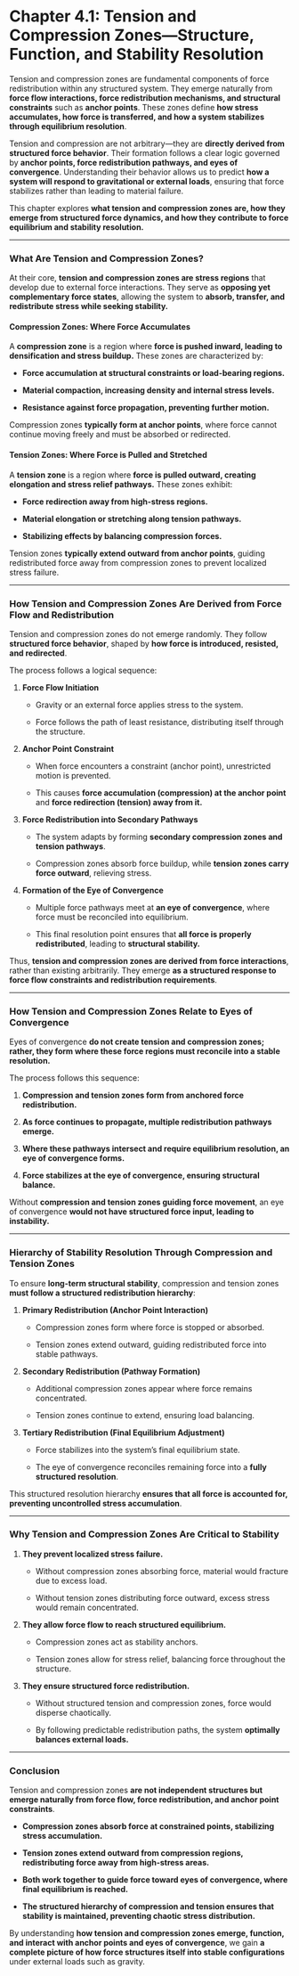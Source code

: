 # **Chapter 4.1: Tension and Compression Zones—Structure, Function, and Stability Resolution**

Tension and compression zones are fundamental components of force redistribution within any structured system. They emerge naturally from **force flow interactions, force redistribution mechanisms, and structural constraints** such as **anchor points**. These zones define **how stress accumulates, how force is transferred, and how a system stabilizes through equilibrium resolution**.

Tension and compression are not arbitrary—they are **directly derived from structured force behavior**. Their formation follows a clear logic governed by **anchor points, force redistribution pathways, and eyes of convergence**. Understanding their behavior allows us to predict **how a system will respond to gravitational or external loads**, ensuring that force stabilizes rather than leading to material failure.

This chapter explores **what tension and compression zones are, how they emerge from structured force dynamics, and how they contribute to force equilibrium and stability resolution.**

---

### **What Are Tension and Compression Zones?**

At their core, **tension and compression zones are stress regions** that develop due to external force interactions. They serve as **opposing yet complementary force states**, allowing the system to **absorb, transfer, and redistribute stress while seeking stability.**

#### **Compression Zones: Where Force Accumulates**

A **compression zone** is a region where **force is pushed inward, leading to densification and stress buildup.** These zones are characterized by:

- **Force accumulation at structural constraints or load-bearing regions.**
    
- **Material compaction, increasing density and internal stress levels.**
    
- **Resistance against force propagation, preventing further motion.**
    

Compression zones **typically form at anchor points**, where force cannot continue moving freely and must be absorbed or redirected.

#### **Tension Zones: Where Force is Pulled and Stretched**

A **tension zone** is a region where **force is pulled outward, creating elongation and stress relief pathways.** These zones exhibit:

- **Force redirection away from high-stress regions.**
    
- **Material elongation or stretching along tension pathways.**
    
- **Stabilizing effects by balancing compression forces.**
    

Tension zones **typically extend outward from anchor points**, guiding redistributed force away from compression zones to prevent localized stress failure.

---

### **How Tension and Compression Zones Are Derived from Force Flow and Redistribution**

Tension and compression zones do not emerge randomly. They follow **structured force behavior**, shaped by **how force is introduced, resisted, and redirected**.

The process follows a logical sequence:

1. **Force Flow Initiation**
    
    - Gravity or an external force applies stress to the system.
        
    - Force follows the path of least resistance, distributing itself through the structure.
        
2. **Anchor Point Constraint**
    
    - When force encounters a constraint (anchor point), unrestricted motion is prevented.
        
    - This causes **force accumulation (compression) at the anchor point** and **force redirection (tension) away from it.**
        
3. **Force Redistribution into Secondary Pathways**
    
    - The system adapts by forming **secondary compression zones and tension pathways**.
        
    - Compression zones absorb force buildup, while **tension zones carry force outward**, relieving stress.
        
4. **Formation of the Eye of Convergence**
    
    - Multiple force pathways meet at **an eye of convergence**, where force must be reconciled into equilibrium.
        
    - This final resolution point ensures that **all force is properly redistributed**, leading to **structural stability.**
        

Thus, **tension and compression zones are derived from force interactions**, rather than existing arbitrarily. They emerge **as a structured response to force flow constraints and redistribution requirements**.

---

### **How Tension and Compression Zones Relate to Eyes of Convergence**

Eyes of convergence **do not create tension and compression zones; rather, they form where these force regions must reconcile into a stable resolution.**

The process follows this sequence:

1. **Compression and tension zones form from anchored force redistribution.**
    
2. **As force continues to propagate, multiple redistribution pathways emerge.**
    
3. **Where these pathways intersect and require equilibrium resolution, an eye of convergence forms.**
    
4. **Force stabilizes at the eye of convergence, ensuring structural balance.**
    

Without **compression and tension zones guiding force movement**, an eye of convergence **would not have structured force input, leading to instability.**

---

### **Hierarchy of Stability Resolution Through Compression and Tension Zones**

To ensure **long-term structural stability**, compression and tension zones **must follow a structured redistribution hierarchy**:

1. **Primary Redistribution (Anchor Point Interaction)**
    
    - Compression zones form where force is stopped or absorbed.
        
    - Tension zones extend outward, guiding redistributed force into stable pathways.
        
2. **Secondary Redistribution (Pathway Formation)**
    
    - Additional compression zones appear where force remains concentrated.
        
    - Tension zones continue to extend, ensuring load balancing.
        
3. **Tertiary Redistribution (Final Equilibrium Adjustment)**
    
    - Force stabilizes into the system’s final equilibrium state.
        
    - The eye of convergence reconciles remaining force into a **fully structured resolution**.
        

This structured resolution hierarchy **ensures that all force is accounted for, preventing uncontrolled stress accumulation**.

---

### **Why Tension and Compression Zones Are Critical to Stability**

1. **They prevent localized stress failure.**
    
    - Without compression zones absorbing force, material would fracture due to excess load.
        
    - Without tension zones distributing force outward, excess stress would remain concentrated.
        
2. **They allow force flow to reach structured equilibrium.**
    
    - Compression zones act as stability anchors.
        
    - Tension zones allow for stress relief, balancing force throughout the structure.
        
3. **They ensure structured force redistribution.**
    
    - Without structured tension and compression zones, force would disperse chaotically.
        
    - By following predictable redistribution paths, the system **optimally balances external loads.**
        

---

### **Conclusion**

Tension and compression zones **are not independent structures but emerge naturally from force flow, force redistribution, and anchor point constraints**.

- **Compression zones absorb force at constrained points, stabilizing stress accumulation.**
    
- **Tension zones extend outward from compression regions, redistributing force away from high-stress areas.**
    
- **Both work together to guide force toward eyes of convergence, where final equilibrium is reached.**
    
- **The structured hierarchy of compression and tension ensures that stability is maintained, preventing chaotic stress distribution.**
    

By understanding **how tension and compression zones emerge, function, and interact with anchor points and eyes of convergence**, we gain **a complete picture of how force structures itself into stable configurations** under external loads such as gravity.